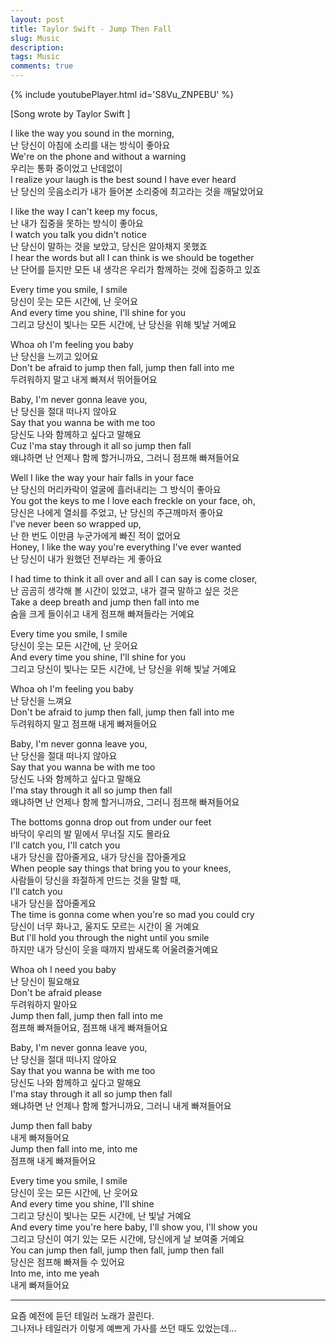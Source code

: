 ```yaml
---
layout: post
title: Taylor Swift - Jump Then Fall
slug: Music
description:
tags: Music
comments: true
---
```

{% include youtubePlayer.html id='S8Vu_ZNPEBU' %}  

[Song wrote by Taylor Swift  ]

I like the way you sound in the morning,  
난 당신이 아침에 소리를 내는 방식이 좋아요  
We're on the phone and without a warning  
우리는 통화 중이었고 난데없이  
I realize your laugh is the best sound I have ever heard  
난 당신의 웃음소리가 내가 들어본 소리중에 최고라는 것을 깨달았어요

I like the way I can't keep my focus,  
난 내가 집중을 못하는 방식이 좋아요  
I watch you talk you didn't notice  
난 당신이 말하는 것을 보았고, 당신은 알아채지 못했죠  
I hear the words but all I can think is we should be together  
난 단어를 듣지만 모든 내 생각은 우리가 함께하는 것에 집중하고 있죠  

Every time you smile, I smile  
당신이 웃는 모든 시간에, 난 웃어요  
And every time you shine, I'll shine for you  
그리고 당신이 빛나는 모든 시간에, 난 당신을 위해 빛날 거예요  

Whoa oh I'm feeling you baby  
난 당신을 느끼고 있어요  
Don't be afraid to jump then fall, jump then fall into me  
두려워하지 말고 내게 빠져서 뛰어들어요  

Baby, I'm never gonna leave you,  
난 당신을 절대 떠나지 않아요  
Say that you wanna be with me too  
당신도 나와 함께하고 싶다고 말해요  
Cuz I'ma stay through it all so jump then fall  
왜냐하면 난 언제나 함께 할거니까요, 그러니 점프해 빠져들어요  

Well I like the way your hair falls in your face  
난 당신의 머리카락이 얼굴에 흘러내리는 그 방식이 좋아요  
You got the keys to me I love each freckle on your face, oh,  
당신은 나에게 열쇠를 주었고, 난 당신의 주근깨마저 좋아요  
I've never been so wrapped up,  
난 한 번도 이만큼 누군가에게 빠진 적이 없어요  
Honey, I like the way you're everything I've ever wanted  
난 당신이 내가 원했던 전부라는 게 좋아요  

I had time to think it all over and all I can say is come closer,  
난 곰곰히 생각해 볼 시간이 있었고, 내가 결국 말하고 싶은 것은  
Take a deep breath and jump then fall into me  
숨을 크게 들이쉬고 내게 점프해 빠져들라는 거예요  

Every time you smile, I smile  
당신이 웃는 모든 시간에, 난 웃어요  
And every time you shine, I'll shine for you  
그리고 당신이 빛나는 모든 시간에, 난 당신을 위해 빛날 거예요

Whoa oh I'm feeling you baby  
난 당신을 느껴요  
Don't be afraid to jump then fall, jump then fall into me  
두려워하지 말고 점프해 내게 빠져들어요  

Baby, I'm never gonna leave you,  
난 당신을 절대 떠나지 않아요  
Say that you wanna be with me too  
당신도 나와 함께하고 싶다고 말해요  
I'ma stay through it all so jump then fall  
왜냐하면 난 언제나 함께 할거니까요, 그러니 점프해 빠져들어요  

The bottoms gonna drop out from under our feet  
바닥이 우리의 발 밑에서 무너질 지도 몰라요  
I'll catch you, I'll catch you  
내가 당신을 잡아줄게요, 내가 당신을 잡아줄게요  
When people say things that bring you to your knees,  
사람들이 당신을 좌절하게 만드는 것을 말할 때,  
I'll catch you  
내가 당신을 잡아줄게요  
The time is gonna come when you're so mad you could cry  
당신이 너무 화나고, 울지도 모르는 시간이 올 거예요  
But I'll hold you through the night until you smile  
하지만 내가 당신이 웃을 때까지 밤새도록 어울려줄거예요  

Whoa oh I need you baby  
난 당신이 필요해요  
Don't be afraid please  
두려워하지 말아요  
Jump then fall, jump then fall into me  
점프해 빠져들어요, 점프해 내게 빠져들어요  

Baby, I'm never gonna leave you,  
난 당신을 절대 떠나지 않아요  
Say that you wanna be with me too  
당신도 나와 함께하고 싶다고 말해요  
I'ma stay through it all so jump then fall  
왜냐하면 난 언제나 함께 할거니까요, 그러니 내게 빠져들어요

Jump then fall baby  
내게 빠져들어요  
Jump then fall into me, into me  
점프해 내게 빠져들어요  

Every time you smile, I smile  
당신이 웃는 모든 시간에, 난 웃어요  
And every time you shine, I'll shine  
그리고 당신이 빛나는 모든 시간에, 난 빛날 거예요  
And every time you're here baby, I'll show you, I'll show you  
그리고 당신이 여기 있는 모든 시간에, 당신에게 날 보여줄 거예요  
You can jump then fall, jump then fall, jump then fall  
당신은 점프해 빠져들 수 있어요  
Into me, into me yeah  
내게 빠져들어요  

---

요즘 예전에 듣던 테일러 노래가 끌린다.  
그나저나 테일러가 이렇게 예쁘게 가사를 쓰던 때도 있었는데...
